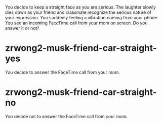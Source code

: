 You decide to keep a straight face as you are serious. The laughter slowly dies down as your friend and classmate recognize the serious nature of your expression. You suddenly feeling a vibration coming from your phone. You see an incoming FaceTime call from your mom on screen. Do you answer it or not?
# zrwong2-musk-friend-car-straight-yes
You decide to answer the FaceTime call from your mom.
# zrwong2-musk-friend-car-straight-no
You decide not to answer the FaceTime call from your mom.
